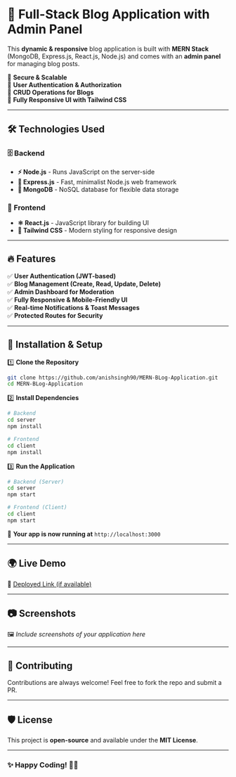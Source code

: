 # 🚀 Full-Stack Blog Application with Admin Panel  

This **dynamic & responsive** blog application is built with **MERN Stack** (MongoDB, Express.js, React.js, Node.js) and comes with an **admin panel** for managing blog posts.

🔹 **Secure & Scalable**  
🔹 **User Authentication & Authorization**  
🔹 **CRUD Operations for Blogs**  
🔹 **Fully Responsive UI with Tailwind CSS**  

---

## 🛠️ Technologies Used  

### 🗄️ Backend  
- **⚡ Node.js** - Runs JavaScript on the server-side  
- **🚀 Express.js** - Fast, minimalist Node.js web framework  
- **💾 MongoDB** - NoSQL database for flexible data storage  

### 🎨 Frontend  
- **⚛️ React.js** - JavaScript library for building UI  
- **🎨 Tailwind CSS** - Modern styling for responsive design  

---

## 🔥 Features  
✅ **User Authentication (JWT-based)**  
✅ **Blog Management (Create, Read, Update, Delete)**  
✅ **Admin Dashboard for Moderation**  
✅ **Fully Responsive & Mobile-Friendly UI**  
✅ **Real-time Notifications & Toast Messages**  
✅ **Protected Routes for Security**  

---

## 📌 Installation & Setup  

1️⃣ **Clone the Repository**  
```bash
git clone https://github.com/anishsingh90/MERN-BLog-Application.git
cd MERN-BLog-Application
```

2️⃣ **Install Dependencies**  
```bash
# Backend
cd server
npm install

# Frontend
cd client
npm install
```

3️⃣ **Run the Application**  
```bash
# Backend (Server)
cd server
npm start

# Frontend (Client)
cd client
npm start
```

🚀 **Your app is now running at** `http://localhost:3000`  

---

## 🌍 Live Demo  
🔗 [Deployed Link (if available)](https://your-live-demo-link.com)

---

## 📷 Screenshots  
🖼️ *Include screenshots of your application here*

---

## 🤝 Contributing  
Contributions are always welcome! Feel free to fork the repo and submit a PR.  

---

## 🛡️ License  
This project is **open-source** and available under the **MIT License**.  

---

### ✨ Happy Coding! 🚀🔥

